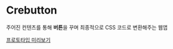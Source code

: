 # Crebutton

주어진 컨텐츠를 통해 **버튼**을 꾸며 최종적으로 CSS 코드로 변환해주는 웹앱

[프로토타입 미리보기](https://www.figma.com/file/z4lED1JybffuuLdipjpQl8/Crebutton)
